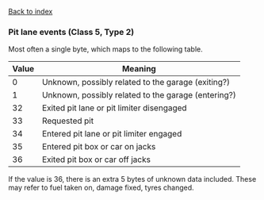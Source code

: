 [Back to index](index.md)

### Pit lane events (Class 5, Type 2)

Most often a single byte, which maps to the following table.

Value|Meaning
-|-
0|Unknown, possibly related to the garage (exiting?)
1|Unknown, possibly related to the garage (entering?)
32|Exited pit lane or pit limiter disengaged
33|Requested pit
34|Entered pit lane or pit limiter engaged
35|Entered pit box or car on jacks
36|Exited pit box or car off jacks

If the value is 36, there is an extra 5 bytes of unknown data included. These may refer to fuel taken on, damage fixed, tyres changed.
